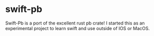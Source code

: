 # swift-pb

Swift-Pb is a port of the excellent rust pb crate! I started this as an experimental project to learn swift and use outside of IOS or MacOS.
